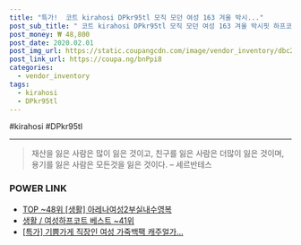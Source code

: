 ```yaml
--- 
title: "특가!  코트 kirahosi DPkr95tl 모직 모던 여성 163 겨울 박시..." 
post_sub_title: " 코트 kirahosi DPkr95tl 모직 모던 여성 163 겨울 박시핏 하프코트 10 퀄리티 심플 트렌치코트 MV" 
post_money: ₩ 48,800 
post_date: 2020.02.01 
post_img_url: https://static.coupangcdn.com/image/vendor_inventory/dbc2/caeb2fb93aa14cf2b59d8e1846b27eef7428ffc2040553507e3f4d9779f7.jpg 
post_link_url: https://coupa.ng/bnPpi8 
categories: 
  - vendor_inventory 
tags: 
  - kirahosi 
  - DPkr95tl 
--- 
```

  #kirahosi #DPkr95tl 
<hr> 

> 재산을 잃은 사람은 많이 잃은 것이고, 친구를 잃은 사람은 더많이 잃은 것이며, 용기를 잃은 사람은 모든것을 잃은 것이다. – 세르반테스 


### POWER LINK

* <a href="https://blog.naver.com/an0733/221792041146" target="_blank"> TOP ~48위 [생활] 아레나여성2부실내수영복</a>
* <a href="https://blog.naver.com/santokki14/221778590598" target="_blank">생활 / 여성하프코트 베스트 ~41위</a>
* <a href="https://blog.naver.com/santokki14/221788596885" target="_blank">[특가] 기쁨가게 직장인 여성 가죽백팩 캐주얼가...</a>
